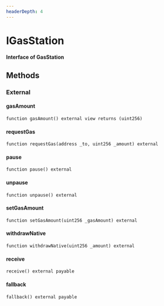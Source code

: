 ```yaml
---
headerDepth: 4
---
```


# IGasStation

**Interface of GasStation**

## Methods

### External

#### gasAmount

```solidity:no-line-numbers
function gasAmount() external view returns (uint256)
```

#### requestGas

```solidity:no-line-numbers
function requestGas(address _to, uint256 _amount) external
```

#### pause

```solidity:no-line-numbers
function pause() external
```

#### unpause

```solidity:no-line-numbers
function unpause() external
```

#### setGasAmount

```solidity:no-line-numbers
function setGasAmount(uint256 _gasAmount) external
```

#### withdrawNative

```solidity:no-line-numbers
function withdrawNative(uint256 _amount) external
```

#### receive

```solidity:no-line-numbers
receive() external payable
```

#### fallback

```solidity:no-line-numbers
fallback() external payable
```

